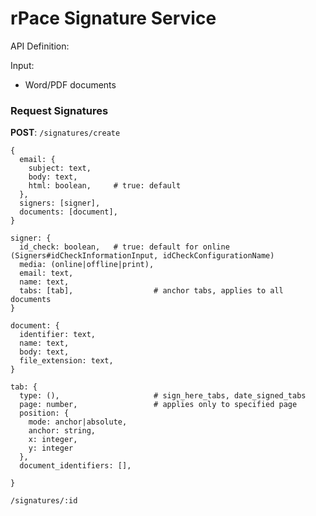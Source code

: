 # rPace Signature Service

API Definition:

Input:
  - Word/PDF documents

### Request Signatures

**POST**: `/signatures/create`

	{
	  email: {
	  	subject: text,
	  	body: text,
	  	html: boolean,     # true: default
	  },
	  signers: [signer],
	  documents: [document],
	}

	signer: {
	  id_check: boolean,   # true: default for online (Signers#idCheckInformationInput, idCheckConfigurationName)
	  media: (online|offline|print),
	  email: text,
	  name: text,	  
	  tabs: [tab],					# anchor tabs, applies to all documents
	}
	
	document: {
	  identifier: text,
	  name: text,
	  body: text,
	  file_extension: text,
	}
	
	tab: {
	  type: (),						# sign_here_tabs, date_signed_tabs
	  page: number,					# applies only to specified page
	  position: {
	  	mode: anchor|absolute,
	    anchor: string,
	    x: integer,
	    y: integer
	  },
	  document_identifiers: [],
	  
	}

`/signatures/:id`


